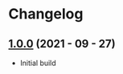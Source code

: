 # Changelog

## [1.0.0](https://github.com/scotch101tape/romode/release/tag/v1.0.0) (2021 - 09 - 27)

* Initial build
